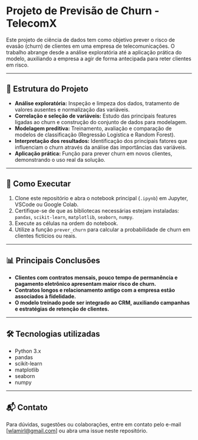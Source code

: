 # Projeto de Previsão de Churn - TelecomX

Este projeto de ciência de dados tem como objetivo prever o risco de evasão (churn) de clientes em uma empresa de telecomunicações. O trabalho abrange desde a análise exploratória até a aplicação prática do modelo, auxiliando a empresa a agir de forma antecipada para reter clientes em risco.

---

## 📂 Estrutura do Projeto

- **Análise exploratória:** Inspeção e limpeza dos dados, tratamento de valores ausentes e normalização das variáveis.
- **Correlação e seleção de variáveis:** Estudo das principais features ligadas ao churn e construção do conjunto de dados para modelagem.
- **Modelagem preditiva:** Treinamento, avaliação e comparação de modelos de classificação (Regressão Logística e Random Forest).
- **Interpretação dos resultados:** Identificação dos principais fatores que influenciam o churn através da análise das importâncias das variáveis.
- **Aplicação prática:** Função para prever churn em novos clientes, demonstrando o uso real da solução.

---

## 🚀 Como Executar

1. Clone este repositório e abra o notebook principal (`.ipynb`) em Jupyter, VSCode ou Google Colab.
2. Certifique-se de que as bibliotecas necessárias estejam instaladas: `pandas`, `scikit-learn`, `matplotlib`, `seaborn`, `numpy`.
3. Execute as células na ordem do notebook.
4. Utilize a função `prever_churn` para calcular a probabilidade de churn em clientes fictícios ou reais.

---

## 📊 Principais Conclusões

- **Clientes com contratos mensais, pouco tempo de permanência e pagamento eletrônico apresentam maior risco de churn.**
- **Contratos longos e relacionamento antigo com a empresa estão associados à fidelidade.**
- **O modelo treinado pode ser integrado ao CRM, auxiliando campanhas e estratégias de retenção de clientes.**

---

## 🛠️ Tecnologias utilizadas

- Python 3.x
- pandas
- scikit-learn
- matplotlib
- seaborn
- numpy

---

## 📬 Contato

Para dúvidas, sugestões ou colaborações, entre em contato pelo e-mail [wlamirl@gmail.com] ou abra uma issue neste repositório.

